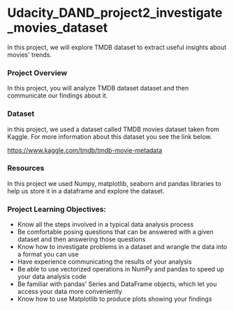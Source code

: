 # Udacity_DAND_project2_investigate_movies_dataset
In this project, we will explore TMDB dataset to extract useful insights about movies' trends. 


### Project Overview
In this project, you will analyze TMDB dataset dataset and then communicate our findings about it.


### Dataset

in this project, we used a dataset called TMDB movies dataset taken from Kaggle. For more information about this dataset you see the link below. 

https://www.kaggle.com/tmdb/tmdb-movie-metadata

### Resources

In this project we used Numpy, matplotlib, seaborn and pandas libraries to help us store it in a dataframe and explore the dataset. 

### Project Learning Objectives:

<ul>
<li> Know all the steps involved in a typical data analysis process
<li> Be comfortable posing questions that can be answered with a given dataset and then answering those questions
<li> Know how to investigate problems in a dataset and wrangle the data into a format you can use
<li> Have experience communicating the results of your analysis
<li> Be able to use vectorized operations in NumPy and pandas to speed up your data analysis code
<li> Be familiar with pandas' Series and DataFrame objects, which let you access your data more conveniently
<li> Know how to use Matplotlib to produce plots showing your findings

<ul>
